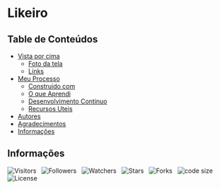 <!-- Titulo -->
# Likeiro

<!-- ***Conteúdo do Projeto:*** -->

<!-- Table of Contents -->
## Table de Conteúdos

* [Vista por cima](#vista-pro-cima)
  * [Foto da tela](#foto-da-tela)
  * [Links](#links)
* [Meu Processo](#meu-processo)
  * [Construido com](#construido-com)
  * [O que Aprendi](#0-que-aprendi)
  * [Desenvolvimento Continuo](#desenvolvimento-continuo)
  * [Recursos Uteis](#recursos-uteis)
* [Autores](#autores)
* [Agradecimentos](#agradecimentos)
* [Informações](#informações)

<!-- Overview-->
<!-- ## Vista por Cima -->

<!-- Screenshot -->
<!-- ### Foto da Tela -->

<!-- Links -->
<!-- ### Links -->

<!-- My Process -->
<!-- ## Meu Processo -->

<!-- Built with -->
<!-- ### Construido com -->

<!-- What I Learned -->
<!-- ### O que Aprendi -->

<!-- Continued Development -->
<!-- ### Desenvolvimento Continuo -->

<!-- Useful Resources -->
<!-- ### Recursos Uteis -->

<!-- Authors -->
<!-- ## Autores -->

<!-- Acknowledgments -->
<!-- ## Agradecimentos -->

<!-- Information -->
## Informações

![Visitors](https://api.visitorbadge.io/api/visitors?path=Devsgeeknerd%2Fpro-lik&label=Visitantes&labelColor=%23f9e64f&countColor=%23008000&style=plastic "Total de Visitas")
&nbsp;
![Followers](https://img.shields.io/github/followers/Devsgeeknerd?style=p&label=Seguidores&labelColor=f9e64f&color=008000 "Total de Seguidores")
&nbsp;
![Watchers](https://img.shields.io/github/watchers/Devsgeeknerd/pro-lik?style=p&label=Observadores&labelColor=f9e64f&color=008000 "Total de Observadores")
&nbsp;
![Stars](https://img.shields.io/github/stars/Devsgeeknerd/pro-lik?style=p&label=Estrelas&labelColor=f9e64f&color=008000 "Total de Estrelas")
&nbsp;
![Forks](https://img.shields.io/github/forks/Devsgeeknerd/pro-lik?style=p&label=Bifurcações&labelColor=f9e64f&color=008000 "Total de Bifurcações")
&nbsp;
![code size](https://img.shields.io/github/languages/code-size/Devsgeeknerd/pro-lik?style=p&label=Tamanho&labelColor=f9e64f&color=008000& "Tamanho do Repositório")
&nbsp;
![License](https://img.shields.io/github/license/Devsgeeknerd/pro-lik?style=p&label=Licença&labelColor=f9e64f&color=008000 "Licença do Repositório")
